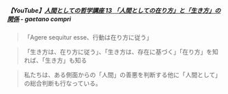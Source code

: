 ##### 【YouTube】[人間としての哲学講座 13 「人間としての在り方」と「生き方」の関係](https://youtu.be/_7Wx4OQpJtg?si=bpuzsVN3_XFAqEhY) - gaetano compri

> 「Agere sequitur esse、行動は在り方に従う」

> 「生き方は、在り方に従う」、「生き方は、存在に基づく」「在り方」を知れば、「生き方」も知る

> 私たちは、ある側面からの「人間」の善悪を判断する他に「人間として」の総合判断も行なっている。
